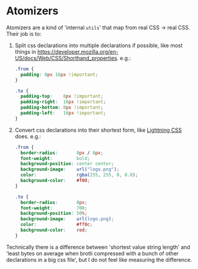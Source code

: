 # Atomizers

Atomizers are a kind of 'internal `utils`' that map from real CSS -> real CSS. Their job is to:

1. Split css declarations into multiple declarations if possible, like most things in https://developer.mozilla.org/en-US/docs/Web/CSS/Shorthand_properties. e.g.:
   ```css
   .from {
     padding: 8px 16px !important;
   }

   .to {
     padding-top:    8px !important;
     padding-right:  16px !important;
     padding-bottom: 8px !important;
     padding-left:   16px !important;
   }
   ```

2. Convert css declarations into their shortest form, like [Lightning CSS](https://lightningcss.dev/minification.html) does. e.g.:
   ```css
   .from {
     border-radius:       8px / 8px;
     font-weight:         bold;
     background-position: center center;
     background-image:    url("logo.png");
     color:               rgba(255, 255, 0, 0.8);
     background-color:    #f00;
   }

   .to {
     border-radius:       8px;
     font-weight:         700;
     background-position: 50%;
     background-image:    url(logo.png);
     color:               #ff0c;
     background-color:    red;
   }
   ```

Technically there is a difference between 'shortest value string length' and 'least bytes on average when brotli compressed with a bunch of other declarations in a big css file', but I do not feel like measuring the difference.
